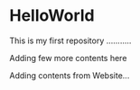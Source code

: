 # HelloWorld

This is my first repository ...........

Adding few more contents here

Adding contents from Website...
